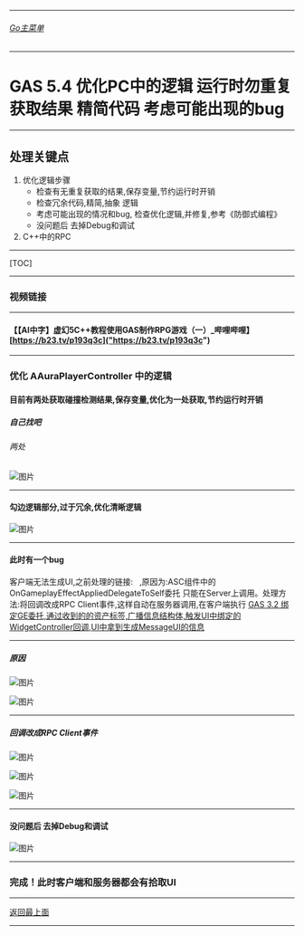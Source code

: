 ___________________________________________________________________________________________

###### [Go主菜单](../MainMenu.md)
___________________________________________________________________________________________

# GAS 5.4 优化PC中的逻辑 运行时勿重复获取结果 精简代码 考虑可能出现的bug
___________________________________________________________________________________________
## 处理关键点
1. 优化逻辑步骤
    - 检查有无重复获取的结果,保存变量,节约运行时开销
    - 检查冗余代码,精简,抽象 逻辑
    - 考虑可能出现的情况和bug,  检查优化逻辑,并修复,参考《防御式编程》
    - 没问题后 去掉Debug和调试
2. C++中的RPC
___________________________________________________________________________________________

[TOC]

___________________________________________________________________________________________


### 视频链接
___________________________________________________________________________________________


#### 【【AI中字】虚幻5C++教程使用GAS制作RPG游戏（一）_哔哩哔哩】 [https://b23.tv/p193q3c]("https://b23.tv/p193q3c")
___________________________________________________________________________________________


### 优化 AAuraPlayerController 中的逻辑

#### 目前有两处获取碰撞检测结果,保存变量,优化为一处获取,节约运行时开销

##### 自己找吧

###### 两处  
![图片](https://github.com/liyunlong618/LiYunLongKnowledgeLibrary/blob/main/UECPP/Models/GAS/GAS_2_Aura/DetailContent/Image/GAS_034/734105_910533.png?raw=true)
___________________________________________________________________________________________


#### 勾边逻辑部分,过于冗余,优化清晰逻辑
         
![图片](https://github.com/liyunlong618/LiYunLongKnowledgeLibrary/blob/main/UECPP/Models/GAS/GAS_2_Aura/DetailContent/Image/GAS_034/492041_878455.png?raw=true)
___________________________________________________________________________________________


#### 此时有一个bug

客户端无法生成UI,之前处理的链接: ​ ​  ,原因为:ASC组件中的 OnGameplayEffectAppliedDelegateToSelf委托 只能在Server上调用。处理方法:将回调改成RPC Client事件,这样自动在服务器调用,在客户端执行 [GAS 3.2 绑定GE委托,通过收到的的资产标签,广播信息结构体,触发UI中绑定的WidgetController回调,UI中拿到生成MessageUI的信息]("https://mubu.com/doc7RVlZQFR2M0")
___________________________________________________________________________________________


##### 原因
             
![图片](https://github.com/liyunlong618/LiYunLongKnowledgeLibrary/blob/main/UECPP/Models/GAS/GAS_2_Aura/DetailContent/Image/GAS_034/206525_325574.png?raw=true)
             
![图片](https://github.com/liyunlong618/LiYunLongKnowledgeLibrary/blob/main/UECPP/Models/GAS/GAS_2_Aura/DetailContent/Image/GAS_034/219709_853356.png?raw=true)
___________________________________________________________________________________________


##### 回调改成RPC Client事件 

![图片](https://github.com/liyunlong618/LiYunLongKnowledgeLibrary/blob/main/UECPP/Models/GAS/GAS_2_Aura/DetailContent/Image/GAS_034/203696_312742.png?raw=true)
             
![图片](https://github.com/liyunlong618/LiYunLongKnowledgeLibrary/blob/main/UECPP/Models/GAS/GAS_2_Aura/DetailContent/Image/GAS_034/779336_466726.png?raw=true)
             
![图片](https://github.com/liyunlong618/LiYunLongKnowledgeLibrary/blob/main/UECPP/Models/GAS/GAS_2_Aura/DetailContent/Image/GAS_034/280720_194416.png?raw=true)
___________________________________________________________________________________________


#### 没问题后 去掉Debug和调试
         
![图片](https://github.com/liyunlong618/LiYunLongKnowledgeLibrary/blob/main/UECPP/Models/GAS/GAS_2_Aura/DetailContent/Image/GAS_034/180159_706291.png?raw=true)
___________________________________________________________________________________________


### 完成！此时客户端和服务器都会有拾取UI

___________________________________________________________________________________________

[返回最上面](#Go主菜单)
___________________________________________________________________________________________